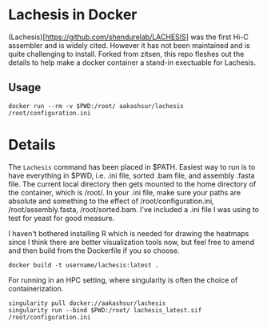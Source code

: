 # Lachesis in Docker

(Lachesis)[https://github.com/shendurelab/LACHESIS] was the first Hi-C assembler and is widely cited. However it has not been maintained and is quite challenging to install. Forked from zitsen, this repo fleshes out the details to help make a docker container a stand-in exectuable for Lachesis. 


## Usage

```
docker run --rm -v $PWD:/root/ aakashsur/lachesis /root/configuration.ini
```

# Details

The `Lachesis` command has been placed in $PATH. Easiest way to run is to have everything in $PWD, i.e. .ini file, sorted .bam file, and assembly .fasta file. The current local directory then gets mounted to the home directory of the container, which is /root/. In your .ini file, make sure your paths are absolute and something to the effect of /root/configuration.ini, /root/assembly.fasta, /root/sorted.bam. I've included a .ini file I was using to test for yeast for good measure.

I haven't bothered installing R which is needed for drawing the heatmaps since I think there are better visualization tools now, but feel free to amend and then build from the Dockerfile if you so choose.

```
docker build -t username/lachesis:latest .
```

For running in an HPC setting, where singularity is often the choice of containerization. 

```
singularity pull docker://aakashsur/lachesis
singularity run --bind $PWD:/root/ lachesis_latest.sif /root/configuration.ini
```
